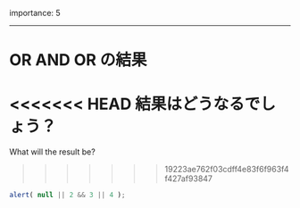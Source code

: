 importance: 5

---

# OR AND OR の結果

<<<<<<< HEAD
結果はどうなるでしょう？
=======
What will the result be?
>>>>>>> 19223ae762f03cdff4e83f6f963f4f427af93847

```js
alert( null || 2 && 3 || 4 );
```
